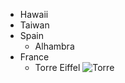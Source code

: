 * Hawaii
* Taiwan
* Spain
  * Alhambra
* France
  * Torre Eiffel
  ![Torre](https://media.tacdn.com/media/attractions-splice-spp-674x446/06/74/aa/fc.jpg)
